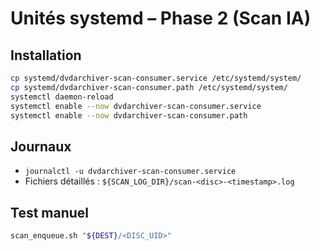 # Unités systemd – Phase 2 (Scan IA)

## Installation

```bash
cp systemd/dvdarchiver-scan-consumer.service /etc/systemd/system/
cp systemd/dvdarchiver-scan-consumer.path /etc/systemd/system/
systemctl daemon-reload
systemctl enable --now dvdarchiver-scan-consumer.service
systemctl enable --now dvdarchiver-scan-consumer.path
```

## Journaux

* `journalctl -u dvdarchiver-scan-consumer.service`
* Fichiers détaillés : `${SCAN_LOG_DIR}/scan-<disc>-<timestamp>.log`

## Test manuel

```bash
scan_enqueue.sh "${DEST}/<DISC_UID>"
```

